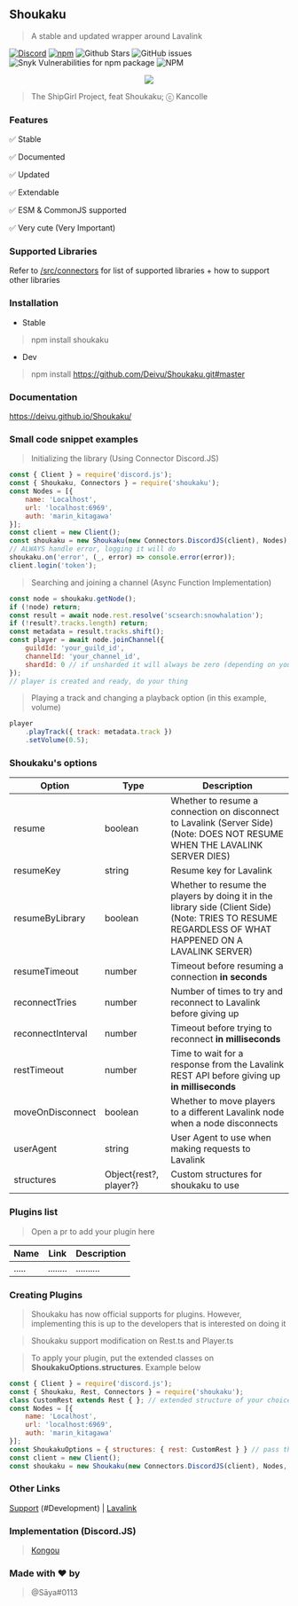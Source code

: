 ## Shoukaku

> A stable and updated wrapper around Lavalink

[![Discord](https://img.shields.io/discord/423116740810244097?style=flat-square)](https://discordapp.com/invite/FVqbtGu)
[![npm](https://img.shields.io/npm/v/shoukaku?style=flat-square)](https://www.npmjs.com/package/shoukaku)
![Github Stars](https://img.shields.io/github/stars/Deivu/Shoukaku?style=flat-square)
![GitHub issues](https://img.shields.io/github/issues-raw/Deivu/Shoukaku?style=flat-square)
![Snyk Vulnerabilities for npm package](https://img.shields.io/snyk/vulnerabilities/npm/shoukaku?style=flat-square) 
![NPM](https://img.shields.io/npm/l/shoukaku?style=flat-square)

<p align="center">
    <img src="https://cdn.donmai.us/original/0e/a4/0ea4a25416f850823d62d61ce51fc659.png"> 
</p>

> The ShipGirl Project, feat Shoukaku; ⓒ Kancolle
### Features

✅ Stable

✅ Documented

✅ Updated

✅ Extendable

✅ ESM & CommonJS supported

✅ Very cute (Very Important)

### Supported Libraries

Refer to [/src/connectors](https://github.com/Deivu/Shoukaku/tree/master/src/connectors) for list of supported libraries + how to support other libraries

### Installation
* Stable

> npm install shoukaku

* Dev
> npm install https://github.com/Deivu/Shoukaku.git#master

### Documentation

https://deivu.github.io/Shoukaku/

### Small code snippet examples
> Initializing the library (Using Connector Discord.JS)
```js
const { Client } = require('discord.js');
const { Shoukaku, Connectors } = require('shoukaku');
const Nodes = [{
    name: 'Localhost',
    url: 'localhost:6969',
    auth: 'marin_kitagawa'
}];
const client = new Client();
const shoukaku = new Shoukaku(new Connectors.DiscordJS(client), Nodes);
// ALWAYS handle error, logging it will do
shoukaku.on('error', (_, error) => console.error(error));
client.login('token');
```
> Searching and joining a channel (Async Function Implementation)
```js
const node = shoukaku.getNode();
if (!node) return;
const result = await node.rest.resolve('scsearch:snowhalation');
if (!result?.tracks.length) return;
const metadata = result.tracks.shift();
const player = await node.joinChannel({
    guildId: 'your_guild_id',
    channelId: 'your_channel_id',
    shardId: 0 // if unsharded it will always be zero (depending on your library implementation)
});
// player is created and ready, do your thing
```
> Playing a track and changing a playback option (in this example, volume)
```js
player
    .playTrack({ track: metadata.track })
    .setVolume(0.5);
```

### Shoukaku's options
 Option | Type | Description
--------|------|------------
resume | boolean | Whether to resume a connection on disconnect to Lavalink (Server Side) (Note: DOES NOT RESUME WHEN THE LAVALINK SERVER DIES) |
resumeKey | string | Resume key for Lavalink |
resumeByLibrary | boolean | Whether to resume the players by doing it in the library side (Client Side) (Note: TRIES TO RESUME REGARDLESS OF WHAT HAPPENED ON A LAVALINK SERVER) |
resumeTimeout | number | Timeout before resuming a connection **in seconds** |
reconnectTries | number | Number of times to try and reconnect to Lavalink before giving up |
reconnectInterval | number | Timeout before trying to reconnect **in milliseconds** |
restTimeout | number | Time to wait for a response from the Lavalink REST API before giving up **in milliseconds** |
moveOnDisconnect | boolean | Whether to move players to a different Lavalink node when a node disconnects |
userAgent | string | User Agent to use when making requests to Lavalink |
structures | Object{rest?, player?} | Custom structures for shoukaku to use |

### Plugins list

> Open a pr to add your plugin here

Name   | Link     | Description
-------|----------|------------
 ..... | ........ | ..........

### Creating Plugins
> Shoukaku has now official supports for plugins. However, implementing this is up to the developers that is interested on doing it

> Shoukaku support modification on Rest.ts and Player.ts

> To apply your plugin, put the extended classes on **ShoukakuOptions.structures**. Example below

```js
const { Client } = require('discord.js');
const { Shoukaku, Rest, Connectors } = require('shoukaku');
class CustomRest extends Rest { }; // extended structure of your choice
const Nodes = [{
    name: 'Localhost',
    url: 'localhost:6969',
    auth: 'marin_kitagawa'
}];
const ShoukakuOptions = { structures: { rest: CustomRest } } // pass the custom structure to Shoukaku
const client = new Client();
const shoukaku = new Shoukaku(new Connectors.DiscordJS(client), Nodes, ShoukakuOptions);
```
### Other Links

[Support](https://discord.gg/FVqbtGu) (#Development) | [Lavalink](https://github.com/freyacodes/Lavalink)

### Implementation (Discord.JS)
> [Kongou](https://github.com/Deivu/Kongou)

### Made with ❤ by
> @Sāya#0113
